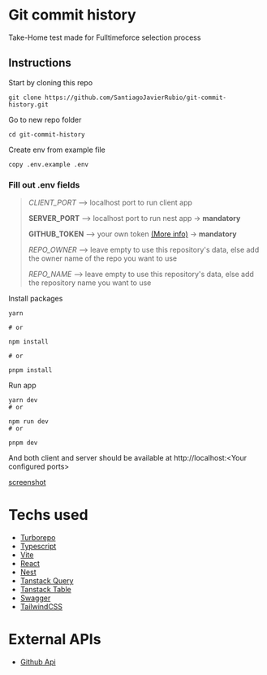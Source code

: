 # Git commit history
Take-Home test made for Fulltimeforce selection process

## Instructions
Start by cloning this repo
```
git clone https://github.com/SantiagoJavierRubio/git-commit-history.git
```
Go to new repo folder
```
cd git-commit-history
```
Create env from example file
```
copy .env.example .env
```

### Fill out .env fields
> *CLIENT_PORT* --> localhost port to run client app 
> 
> **SERVER_PORT** --> localhost port to run nest app -> **mandatory**
> 
> **GITHUB_TOKEN** --> your own token [(More info)](https://docs.github.com/en/authentication/keeping-your-account-and-data-secure/managing-your-personal-access-tokens#creating-a-personal-access-token-classic) -> **mandatory**
>
> *REPO_OWNER* --> leave empty to use this repository's data, else add the owner name of the repo you want to use
>
> *REPO_NAME* --> leave empty to use this repository's data, else add the repository name you want to use

Install packages
```
yarn

# or

npm install

# or

pnpm install
```

Run app
```
yarn dev
# or

npm run dev
# or

pnpm dev
```

And both client and server should be available at http://localhost:\<Your configured ports>

[screenshot](screenshot.png)

# Techs used

* [Turborepo](https://turbo.build/repo)
* [Typescript](https://www.typescriptlang.org/)
* [Vite](https://vitejs.dev/)
* [React](https://react.dev/)
* [Nest](https://nestjs.com/)
* [Tanstack Query](https://tanstack.com/query/v4/docs/react/overview)
* [Tanstack Table](https://tanstack.com/table/v8)
* [Swagger](https://swagger.io/specification/)
* [TailwindCSS](https://tailwindcss.com/)

# External APIs

* [Github Api](https://docs.github.com/en/rest?apiVersion=2022-11-28)

